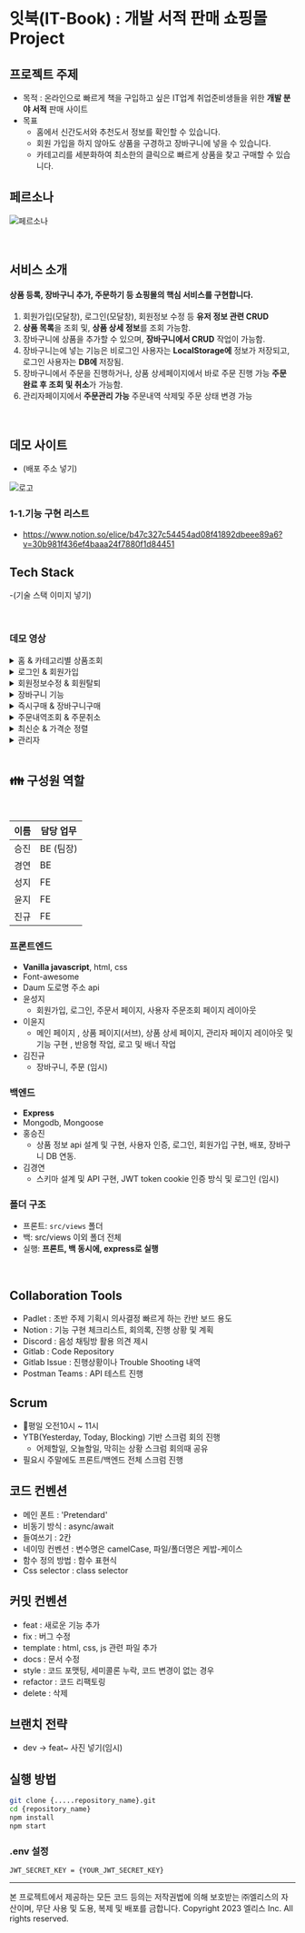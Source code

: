 # 잇북(IT-Book) : 개발 서적 판매 쇼핑몰 Project

## 프로젝트 주제

- 목적 : 온라인으로 빠르게 책을 구입하고 싶은 IT업계 취업준비생들을 위한 **개발 분야 서적** 판매 사이트
- 목표
    - 홈에서 신간도서와 추천도서 정보를 확인할 수 있습니다.
    - 회원 가입을 하지 않아도 상품을 구경하고 장바구니에 넣을 수 있습니다.
    - 카테고리를 세분화하여 최소한의 클릭으로 빠르게 상품을 찾고 구매할 수 있습니다.

## 페르소나
![페르소나](/uploads/40aa78b6bd79e4915f5bcf6644f8240e/페르소나.png)


<br />

## 서비스 소개

#### 상품 등록, 장바구니 추가, 주문하기 등 쇼핑몰의 핵심 서비스를 구현합니다. 
1. 회원가입(모달창), 로그인(모달창), 회원정보 수정 등 **유저 정보 관련 CRUD** 
2. **상품 목록**을 조회 및, **상품 상세 정보**를 조회 가능함. 
3. 장바구니에 상품을 추가할 수 있으며, **장바구니에서 CRUD** 작업이 가능함.
4. 장바구니는에 넣는 기능은 비로그인 사용자는 **LocalStorage에** 정보가 저장되고, 로그인 사용자는 **DB에** 저장됨.
5. 장바구니에서 주문을 진행하거나, 상품 상세페이지에서 바로 주문 진행 가능 **주문 완료 후 조회 및 취소**가 가능함.
6. 관리자페이지에서 **주문관리 가능** 주문내역 삭제및 주문 상태 변경 가능


<br />

## 데모 사이트
 - (배포 주소 넣기)
 <div>

 ![로고](/uploads/055f42f0e652e8dfc5e51fa8aa73ba67/로고.png)

 </div>

 ### 1-1.기능 구현 리스트

 - https://www.notion.so/elice/b47c327c54454ad08f41892dbeee89a6?v=30b981f436ef4baaa24f7880f1d84451

 ## Tech Stack

 -(기술 스택 이미지 넣기)

 <br/>

 ### 데모 영상



 <details><summary>홈 & 카테고리별 상품조회</summary>

![list](/uploads/388c28ab02039ab58cb54e8c2b7a33a6/list.gif)

</details>


<details><summary>로그인 & 회원가입</summary>

![login](/uploads/7c6bce68a1fdb9655c8d7d192913da79/login.gif)

</details>


<details><summary>회원정보수정 & 회원탈퇴</summary>

![user-info](/uploads/4ed95973a8f13ed4e560999005b0af1d/user-info.gif)

</details>



<details><summary>장바구니 기능</summary>

![cart](/uploads/6a543e811bb286adba1a370bdd95b4ed/cart.gif)

</details>


<details><summary>즉시구매 & 장바구니구매</summary>

![payment](/uploads/c01cfd477f97b84a8ed334ebd09061aa/payment.gif)

</details>


<details><summary>주문내역조회 & 주문취소</summary>

![user-order](/uploads/94caa9fc7cc571e802e89384b28e04a8/user-order.gif)

</details>


<details><summary>최신순 & 가격순 정렬</summary>

![filter](/uploads/190890a23ba560a71955a224cdb4c6b0/filter.gif)

</details>


<details><summary>관리자</summary>

![admin](/uploads/c21004ee13c57974dbf3652f477214a4/admin.gif)

</details>




<br />

## 👪 구성원 역할
<br />

| 이름 | 담당 업무 |  
| ------ | ------ |
|  승진   |  BE (팀장)   |
|  경연   |  BE   |
|  성지   |  FE   |
|  윤지   |  FE   |
|  진규   |  FE   |


### 프론트엔드

- **Vanilla javascript**, html, css
- Font-awesome 
- Daum 도로명 주소 api 
- 윤성지
  + 회원가입, 로그인, 주문서 페이지, 사용자 주문조회 페이지 레이아웃
- 이윤지
  + 메인 페이지 , 상품 페이지(서브), 상품 상세 페이지, 관리자 페이지 레이아웃 및 기능 구현 , 반응형 작업, 로고 및 배너 작업
- 김진규
  + 장바구니, 주문 (임시)

### 백엔드 

- **Express**
- Mongodb, Mongoose
- 홍승진
  + 상품 정보 api 설계 및 구현, 사용자 인증, 로그인, 회원가입 구현, 배포, 장바구니 DB 연동.
- 김경연
  + 스키마 설계 및 API 구현, JWT token cookie 인증 방식 및 로그인 (임시)


### 폴더 구조
- 프론트: `src/views` 폴더 
- 백: src/views 이외 폴더 전체
- 실행: **프론트, 백 동시에, express로 실행**


<br />


## Collaboration Tools

- Padlet : 초반 주제 기획시 의사결정 빠르게 하는 칸반 보드 용도
- Notion : 기능 구현 체크리스트, 회의록, 진행 상황 및 계획
- Discord : 음성 채팅방 활용 의견 제시
- Gitlab : Code Repository
- Gitlab Issue : 진행상황이나 Trouble Shooting 내역
- Postman Teams : API 테스트 진행


## Scrum
- 평일 오전10시 ~ 11시
- YTB(Yesterday, Today, Blocking) 기반 스크럼 회의 진행
  + 어제할일, 오늘할일, 막히는 상황 스크럼 회의때 공유
- 필요시 주말에도 프론트/백엔드 전체 스크럼 진행


## 코드 컨벤션
- 메인 폰트 : 'Pretendard'
- 비동기 방식 : async/await
- 들여쓰기 : 2칸
- 네이밍 컨벤션 : 변수명은 camelCase, 파일/폴더명은 케밥-케이스
- 함수 정의 방법 : 함수 표현식
- Css selector : class selector


## 커밋 컨벤션
- feat : 새로운 기능 추가
- fix : 버그 수정
- template : html, css, js 관련 파일 추가
- docs : 문서 수정
- style : 코드 포맷팅, 세미콜론 누락, 코드 변경이 없는 경우
- refactor : 코드 리팩토링
- delete : 삭제


## 브랜치 전략
- dev -> feat~ 사진 넣기(임시)


## 실행 방법
```bash
git clone {.....repository_name}.git
cd {repository_name}
npm install
npm start
```


### .env 설정
```
JWT_SECRET_KEY = {YOUR_JWT_SECRET_KEY}
```
---

본 프로젝트에서 제공하는 모든 코드 등의는 저작권법에 의해 보호받는 ㈜엘리스의 자산이며, 무단 사용 및 도용, 복제 및 배포를 금합니다.
Copyright 2023 엘리스 Inc. All rights reserved.
